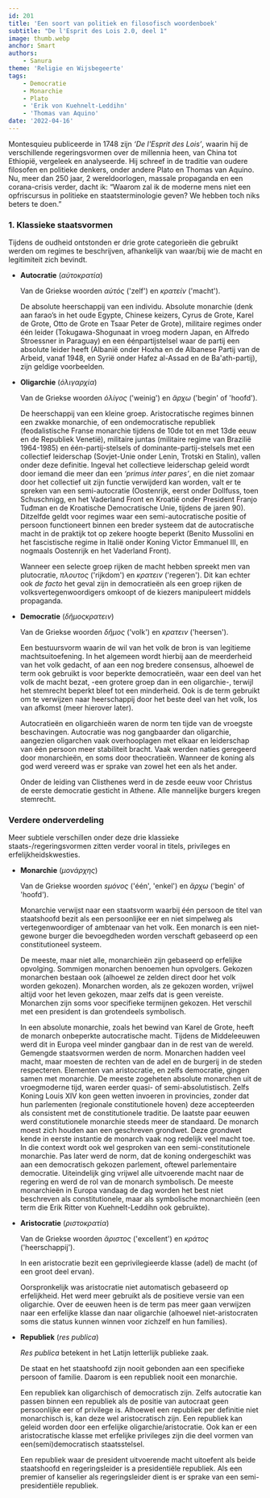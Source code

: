 ```yaml
---
id: 201
title: 'Een soort van politiek en filosofisch woordenboek'
subtitle: "De l'Esprit des Lois 2.0, deel 1"
image: thumb.webp
anchor: Smart
authors:
    - Sanura
theme: 'Religie en Wijsbegeerte'
tags:
    - Democratie
    - Monarchie
    - Plato
    - 'Erik von Kuehnelt-Leddihn'
    - 'Thomas van Aquino'
date: '2022-04-16'
---
```


Montesquieu publiceerde in 1748 zijn _‘De l'Esprit des Lois’_, waarin hij de verschillende regeringsvormen over de millennia heen, van China tot Ethiopië, vergeleek en analyseerde. Hij schreef in de traditie van oudere filosofen en politieke denkers, onder andere Plato en Thomas van Aquino. Nu, meer dan 250 jaar, 2 wereldoorlogen, massale propaganda en een corana-crisis verder, dacht ik: “Waarom zal ik de moderne mens niet een opfriscursus in politieke en staatsterminologie geven? We hebben toch niks beters te doen.”


### 1. Klassieke staatsvormen

Tijdens de oudheid ontstonden er drie grote categorieën die gebruikt werden om regimes te beschrijven, afhankelijk van waar/bij wie de macht en legitimiteit zich bevindt.

- **Autocratie** (_αὐτοκρατία_)

	Van de Griekse woorden _αὐτός_ ('zelf') en _κρατείν_ ('macht').

	De absolute heerschappij van een individu. Absolute monarchie (denk aan farao’s in het oude Egypte, Chinese keizers, Cyrus de Grote, Karel de Grote, Otto de Grote en Tsaar Peter de Grote), militaire regimes onder één leider (Tokugawa-Shogunaat in vroeg modern Japan, en Alfredo Stroessner in Paraguay) en een éénpartijstelsel waar de partij een absolute leider heeft (Albanië onder Hoxha en de Albanese Partij van de Arbeid, vanaf 1948, en Syrië onder Hafez al-Assad en de Ba'ath-partij), zijn geldige voorbeelden.

- **Oligarchie** (_ὀλιγαρχία_)

	Van de Griekse woorden _ὀλίγος_ ('weinig') en _ἄρχω_ ('begin' of 'hoofd').

	De heerschappij van een kleine groep. Aristocratische regimes binnen een zwakke monarchie, of een ondemocratische republiek (feodalistische Franse monarchie tijdens de 10de tot en met 13de eeuw en de Republiek Venetië), militaire juntas (militaire regime van Brazilië 1964-1985) en één-partij-stelsels of dominante-partij-stelsels met een collectief leiderschap (Sovjet-Unie onder Lenin, Trotski en Stalin), vallen onder deze definitie. Ingeval het collectieve leiderschap geleid wordt door iemand die meer dan een _‘primus inter pares’_, en die niet zomaar door het collectief uit zijn functie verwijderd kan worden, valt er te spreken van een semi-autocratie (Oostenrijk, eerst onder Dollfuss, toen Schuschnigg, en het Vaderland Front en Kroatië onder President Franjo Tuđman en de Kroatische Democratische Unie, tijdens de jaren 90). Ditzelfde geldt voor regimes waar een semi-autocratische positie of persoon functioneert binnen een breder systeem dat de autocratische macht in de praktijk tot op zekere hoogte beperkt (Benito Mussolini en het fascistische regime in Italië onder Koning Victor Emmanuel III, en nogmaals Oostenrijk en het Vaderland Front).

	Wanneer een selecte groep rijken de macht hebben spreekt men van plutocratie, _πλουτος_ ('rijkdom') en _κρατειν_ ('regeren'). Dit kan echter ook _de facto_ het geval zijn in democratieën als een groep rijken de volksvertegenwoordigers omkoopt of de kiezers manipuleert middels propaganda. 

- **Democratie** (_δῆμοςκρατειν_)

	Van de Griekse woorden _δῆμος_ ('volk') en _κρατειν_ ('heersen').

	Een bestuursvorm waarin de wil van het volk de bron is van legitieme machtsuitoefening. In het algemeen wordt hierbij aan de meerderheid van het volk gedacht, of aan een nog bredere consensus, alhoewel de term ook gebruikt is voor beperkte democratieën, waar een deel van het volk de macht bezat, -een grotere groep dan in een oligarchie-, terwijl het stemrecht beperkt bleef tot een minderheid. Ook is de term gebruikt om te verwijzen naar heerschappij door het beste deel van het volk, los van afkomst (meer hierover later).

	Autocratieën en oligarchieën waren de norm ten tijde van de vroegste beschavingen. Autocratie was nog gangbaarder dan oligarchie, aangezien oligarchen vaak overhooplagen met elkaar en leiderschap van één persoon meer stabiliteit bracht. Vaak werden naties geregeerd door monarchieën, en soms door theocratieën. Wanneer de koning als god werd vereerd was er sprake van zowel het een als het ander. 

	Onder de leiding van Clisthenes werd in de zesde eeuw voor Christus de eerste democratie gesticht in Athene. Alle mannelijke burgers kregen stemrecht.


### Verdere onderverdeling

Meer subtiele verschillen onder deze drie klassieke staats-/regeringsvormen zitten verder vooral in titels, privileges en erfelijkheidskwesties.

- **Monarchie** (_μονάρχης_)

	Van de Griekse woorden _sμόνος_ ('één', 'enkel') en _ἄρχω_ ('begin' of 'hoofd').

	Monarchie verwijst naar een staatsvorm waarbij één persoon de titel van staatshoofd bezit als een persoonlijke eer en niet simpelweg als vertegenwoordiger of ambtenaar van het volk. Een monarch is een niet-gewone burger die bevoegdheden worden verschaft gebaseerd op een constitutioneel systeem.

	De meeste, maar niet alle, monarchieën zijn gebaseerd op erfelijke opvolging. Sommigen monarchen benoemen hun opvolgers. Gekozen monarchen bestaan ook (alhoewel ze zelden direct door het volk worden gekozen). Monarchen worden, als ze gekozen worden, vrijwel altijd voor het leven gekozen, maar zelfs dat is geen vereiste. Monarchen zijn soms voor specifieke termijnen gekozen. Het verschil met een president is dan grotendeels symbolisch.

	In een absolute monarchie, zoals het bewind van Karel de Grote, heeft de monarch onbeperkte autocratische macht. Tijdens de Middeleeuwen werd dit in Europa veel minder gangbaar dan in de rest van de wereld. Gemengde staatsvormen werden de norm. Monarchen hadden veel macht, maar moesten de rechten van de adel en de burgerij in de steden respecteren. Elementen van aristocratie, en zelfs democratie, gingen samen met monarchie. De meeste zogeheten absolute monarchen uit de vroegmoderne tijd, waren eerder quasi- of semi-absolutistisch. Zelfs Koning Louis XIV kon geen wetten invoeren in provincies, zonder dat hun parlementen (regionale constitutionele hoven) deze accepteerden als consistent met de constitutionele traditie. De laatste paar eeuwen werd constitutionele monarchie steeds meer de standaard. De monarch moest zich houden aan een geschreven grondwet. Deze grondwet kende in eerste instantie de monarch vaak nog redelijk veel macht toe. In die context wordt ook wel gesproken van een semi-constitutionele monarchie. Pas later werd de norm, dat de koning ondergeschikt was aan een democratisch gekozen parlement, oftewel parlementaire democratie. Uiteindelijk ging vrijwel alle uitvoerende macht naar de regering en werd de rol van de monarch symbolisch. De meeste monarchieën in Europa vandaag de dag worden het best niet beschreven als constitutionele, maar als symbolische monarchieën (een term die Erik Ritter von Kuehnelt-Leddihn ook gebruikte). 

- **Aristocratie** (_ριστοκρατία_)

	Van de Griekse woorden _ἄριστος_ ('excellent') en _κράτος_ ('heerschappij').

	In een aristocratie bezit een geprivilegieerde klasse (adel) de macht (of een groot deel ervan).

	Oorspronkelijk was aristocratie niet automatisch gebaseerd op erfelijkheid. Het werd meer gebruikt als de positieve versie van een oligarchie. Over de eeuwen heen is de term pas meer gaan verwijzen naar een erfelijke klasse dan naar oligarchie (alhoewel niet-aristocraten soms die status kunnen winnen voor zichzelf en hun families).


- **Republiek** (_res publica_)

	_Res publica_ betekent in het Latijn letterlijk publieke zaak.

	De staat en het staatshoofd zijn nooit gebonden aan een specifieke persoon of familie. Daarom is een republiek nooit een monarchie.

	Een republiek kan oligarchisch of democratisch zijn. Zelfs autocratie kan passen binnen een republiek als de positie van autocraat geen persoonlijke eer of privilege is. Alhoewel een republiek per definitie niet monarchisch is, kan deze wel aristocratisch zijn. Een republiek kan geleid worden door een erfelijke oligarchie/aristocratie. Ook kan er een aristocratische klasse met erfelijke privileges zijn die deel vormen van een(semi)democratisch staatsstelsel.

	Een republiek waar de president uitvoerende macht uitoefent als beide staatshoofd en regeringsleider is a presidentiële republiek. Als een premier of kanselier als regeringsleider dient is er sprake van een semi-presidentiële republiek.
